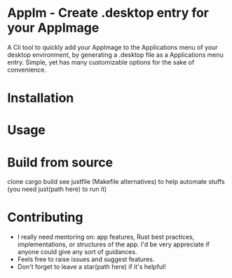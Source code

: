 # AppIm - Create .desktop entry for your AppImage   
A Cli tool to quickly add your AppImage to the Applications menu of your desktop environment, by generating a .desktop file as a Applications menu entry.
Simple, yet has many customizable options for the sake of convenience.  

# Installation  


# Usage 
 
# Build from source  
clone 
cargo build
see justfile (Makefile alternatives) to help automate stuffs (you need just(path here) to run it) 

# Contributing 
- I really need mentoring on: app features, Rust best practices, implementations, or structures of the app.
I'd be very appreciate if anyone could give any sort of guidances. 
- Feels free to raise issues and suggest features.  
- Don't forget to leave a star(path here) if it's helpful!




